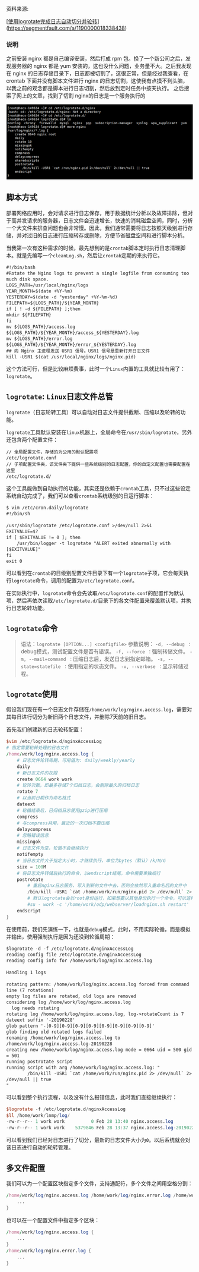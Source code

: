 资料来源:<br/>

[[使用logrotate完成日志自动切分并轮转](https://segmentfault.com/a/1190000018338438)](https://segmentfault.com/a/1190000018338438)

### 说明

之前安装 nginx 都是自己编译安装，然后打成 rpm 包。换了一个新公司之后，发现服务器的 nginx 都是 yum 安装的，这也没什么问题，业务量不大。之后我发现在 nginx 的日志存储目录下，日志都被切割了，这很正常，但是经过我查看，在 crontab 下面并没有脚本文件进行 nginx 的日志切割，这使我有点摸不到头脑，以我之前的观念都是脚本进行日志切割，然后放到定时任务中按天执行。
之后搜索了网上的文章，找到了切割 nginx的日志是一个服务执行的

![image-20231229112900657](img/image-20231229112900657.png)

## 脚本方式

部署网络应用时，会对请求进行日志保存，用于数据统计分析以及故障排除，但对于高并发请求的服务器，日志文件会迅速增长，快速的消耗磁盘空间，同时，分析一个大文件来排查问题也会非常慢。因此，我们通常需要将日志按照天级别进行存储，并对过旧的日志进行压缩转存或删除，方便节省磁盘空间和进行脚本分析。

当我第一次有这种需求的时候，最先想到的是`crontab`脚本定时执行日志清理脚本。就是先编写一个`cleanLog.sh`，然后让`crontab`定期的来执行它。

```shell
#!/bin/bash
#Rotate the Nginx logs to prevent a single logfile from consuming too much disk space.   
LOGS_PATH=/usr/local/nginx/logs
YEAR_MONTH=$(date +%Y-%m)  
YESTERDAY=$(date -d "yesterday" +%Y-%m-%d)
FILEPATH=${LOGS_PATH}/${YEAR_MONTH}
if [ ! -d ${FILEPATH} ];then
mkdir ${FILEPATH}
fi  
mv ${LOGS_PATH}/access.log ${LOGS_PATH}/${YEAR_MONTH}/access_${YESTERDAY}.log  
mv ${LOGS_PATH}/error.log ${LOGS_PATH}/${YEAR_MONTH}/error_${YESTERDAY}.log  
## 向 Nginx 主进程发送 USR1 信号。USR1 信号是重新打开日志文件  
kill -USR1 $(cat /usr/local/nginx/logs/nginx.pid)
```

这个方法可行，但是比较麻烦费事，此时一个`Linux`内置的工具就比较有用了：`logrotate`。

## `logrotate`: `Linux`日志文件总管

`logrotate`（日志轮转工具）可以自动对日志文件提供截断、压缩以及轮转的功能。

`logrotate`工具默认安装在`linux`机器上，全局命令在`/usr/sbin/logrotate`，另外还包含两个配置文件：

```shell
// 全局配置文件，存储的为公用的默认配置项
/etc/logrotate.conf
// 子项配置文件夹，该文件夹下提供一些系统级别的日志配置，你的自定义配置也需要配置在这里
/etc/logrotate.d/
```

这个工具能做到自动执行的功能，其实还是依赖于`crontab`工具，只不过这些设定系统自动完成了，我们可以查看`crontab`系统级别的日运行脚本：

```shell
$ vim /etc/cron.daily/logrotate
#!/bin/sh

/usr/sbin/logrotate /etc/logrotate.conf >/dev/null 2>&1
EXITVALUE=$?
if [ $EXITVALUE != 0 ]; then
    /usr/bin/logger -t logrotate "ALERT exited abnormally with [$EXITVALUE]"
fi
exit 0
```

可以看到在`crontab`的日级别配置文件目录下有一个`logrotate`子项，它会每天执行`logrotate`命令，调用的配置为`/etc/logrotate.conf`。

在实际执行中，`logrotate`命令会先读取`/etc/logrotate.conf`的配置作为默认项，然后再依次读取`/etc/logrotate.d/`目录下的各文件配置来覆盖默认项，并执行日志轮转功能。

## `logrotate`命令

> 语法：`logrotate [OPTION...] <configfile>`
> 参数说明：
> `-d, --debug ：`debug模式，测试配置文件是否有错误。
> `-f, --force ：`强制转储文件。
> `-m, --mail=command ：`压缩日志后，发送日志到指定邮箱。
> `-s, --state=statefile ：`使用指定的状态文件。
> `-v, --verbose ：`显示转储过程。

## `logrotate`使用

假设我们现在有一个日志文件存储在`/home/work/log/nginx.access.log`，需要对其每日进行切分为新旧两个日志文件，并删除7天前的旧日志。

首先我们创建新的日志轮转配置：

```awk
$vim /etc/logrotate.d/nginxAccessLog
# 指定需要轮转处理的日志文件
/home/work/log/nginx.access.log {
    # 日志文件轮转周期，可用值为: daily/weekly/yearly
    daily
    # 新日志文件的权限
    create 0664 work work
    # 轮转次数，即最多存储7个归档日志，会删除最久的归档日志
    rotate 7
    # 以当前日期作为命名格式
    dateext
    # 轮循结束后，已归档日志使用gzip进行压缩
    compress
    # 与compress共用，最近的一次归档不要压缩
    delaycompress
    # 忽略错误信息
    missingok
    # 日志文件为空，轮循不会继续执行
    notifempty
    # 当日志文件大于指定大小时，才继续执行，单位为bytes（默认）/k/M/G
    size = 100M
    # 将日志文件转储后执行的命令，以endscript结尾，命令需要单独成行
    postrotate
        # 重启nginx日志服务，写入到新的文件中去，否则会依然写入重命名后的文件中
        /bin/kill -USR1 `cat /home/work/run/nginx.pid 2> /dev/null` 2> /dev/null || true
        # 默认logrotate会以root身份运行，如果想要以其他身份执行一个命令，可以这样使用：
        #su - work -c '/home/work/odp/webserver/loadnginx.sh restart'
    endscript
}
```

在使用前，我们先演练一下，也就是`debug`模式，此时，不用实际轮循，而是模拟并输出，使用强制执行是因为还没到轮循周期：

```vim
$logrotate -d -f /etc/logrotate.d/nginxAccessLog 
reading config file /etc/logrotate.d/nginxAccessLog
reading config info for /home/work/log/nginx.access.log

Handling 1 logs

rotating pattern: /home/work/log/nginx.access.log forced from command line (7 rotations)
empty log files are rotated, old logs are removed
considering log /home/work/log/nginx.access.log
  log needs rotating
rotating log /home/work/log/nginx.access.log, log->rotateCount is 7
dateext suffix '-20190228'
glob pattern '-[0-9][0-9][0-9][0-9][0-9][0-9][0-9][0-9]'
glob finding old rotated logs failed
renaming /home/work/log/nginx.access.log to /home/work/log/nginx.access.log-20190228
creating new /home/work/log/nginx.access.log mode = 0664 uid = 500 gid = 501
running postrotate script
running script with arg /home/work/log/nginx.access.log: "
        /bin/kill -USR1 `cat /home/work/run/nginx.pid 2> /dev/null` 2> /dev/null || true
"
```

可以看到整个执行流程，以及没有什么报错信息，此时我们直接继续执行：

```awk
$logrotate -f /etc/logrotate.d/nginxAccessLog
$ll /home/work/lnmp/log/                      
-rw-r--r-- 1 work work          0 Feb 28 13:40 nginx.access.log
-rw-r--r-- 1 work work    5379846 Feb 28 13:37 nginx.access.log-20190228
```

可以看到我们已经对日志进行了切分，最新的日志文件大小为`0`。以后系统就会对该日志进行自动的轮转管理。

## 多文件配置

我们可以为一个配置区块指定多个文件，支持通配符，多个文件之间用空格分割：

```awk
/home/work/log/nginx.access.log /home/work/log/nginx.error.log /home/work/log/mysql.*.log {
    ...
}
```

也可以在一个配置文件中指定多个区块：

```awk
/home/work/log/nginx.access.log {
    ...
}
/home/work/log/nginx.error.log {
    ...
}
```



